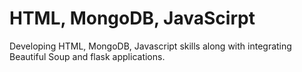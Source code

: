 # HTML, MongoDB, JavaScirpt
Developing HTML, MongoDB, Javascript skills along with integrating Beautiful Soup and flask applications. 
